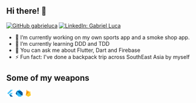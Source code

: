 ## Hi there! 👋

[![GitHub gabrieluca](https://img.shields.io/github/followers/gabrieluca?label=follow&style=social)](https://github.com/gabrieluca)
[![LinkedIn: Gabriel Luca](https://img.shields.io/badge/Gabrieluca-blue?style=flat-square&logo=Linkedin&logoColor=white&link=https://www.linkedin.com/in/gabrieluca/)](https://www.linkedin.com/in/gabrieluca/)

- 🔭 I’m currently working on my own sports app and a smoke shop app.
- 🌱 I’m currently learning DDD and TDD
- 💬 You can ask me about Flutter, Dart and Firebase
- ⚡ Fun fact: I've done a backpack trip across SouthEast Asia by myself

## Some of my weapons

<code><img height="20" src="https://raw.githubusercontent.com/github/explore/80688e429a7d4ef2fca1e82350fe8e3517d3494d/topics/flutter/flutter.png"></code>
<code><img height="20" src="https://raw.githubusercontent.com/github/explore/80688e429a7d4ef2fca1e82350fe8e3517d3494d/topics/dart/dart.png"></code>
<code><img height="20" src="https://raw.githubusercontent.com/github/explore/80688e429a7d4ef2fca1e82350fe8e3517d3494d/topics/firebase/firebase.png"></code>

<!--

- 👯 I’m looking to collaborate on ...
- 🤔 I’m looking for help with ...
- 😄 Pronouns: ...

## Github Stats

[![Anurag's GitHub stats](https://github-readme-stats.vercel.app/api?username=gabrieluca&count_private=true&theme=radical&include_all_commits=false)](https://github.com/anuraghazra/github-readme-stats)

-->

